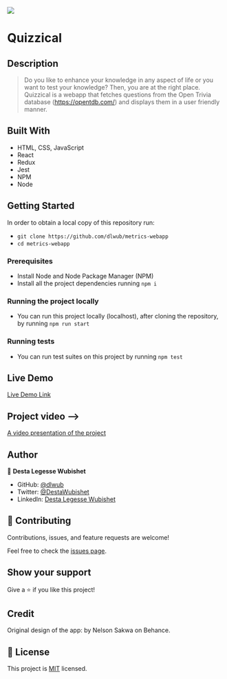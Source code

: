 ![](https://img.shields.io/badge/Microverse-blueviolet)

# Quizzical

## Description

> Do you like to enhance your knowledge in any aspect of life or you want to test your knowledge? Then, you are at the right place. Quizzical is a webapp that fetches questions from the Open Trivia database (https://opentdb.com/) and displays them in a user friendly manner.

## Built With

- HTML, CSS, JavaScript
- React
- Redux
- Jest
- NPM
- Node

## Getting Started

In order to obtain a local copy of this repository run:

- `git clone https://github.com/dlwub/metrics-webapp`
- `cd metrics-webapp`

### Prerequisites

- Install Node and Node Package Manager (NPM)
- Install all the project dependencies running `npm i`

### Running the project locally

- You can run this project locally (localhost), after cloning the repository, by running `npm run start`

### Running tests

- You can run test suites on this project by running `npm test`

## Live Demo

[Live Demo Link](https://cheerful-daffodil-b41858.netlify.app/)

## Project video -->

[A video presentation of the project](https://www.loom.com/share/878730135f0242eb9f3fc1bbce51ff18)

## Author

👤 **Desta Legesse Wubishet**

- GitHub: [@dlwub](https://github.com/dlwub)
- Twitter: [@DestaWubishet](https://twitter.com/DestaWubishet)
- LinkedIn: [Desta Legesse Wubishet](linkedin.com/in/desta-legesse-w-509844213/) 

## 🤝 Contributing

Contributions, issues, and feature requests are welcome!

Feel free to check the [issues page](../../issues/).

## Show your support

Give a ⭐️ if you like this project!

## Credit
Original design of the app: by Nelson Sakwa on Behance.

## 📝 License

This project is [MIT](./LICENSE) licensed.
